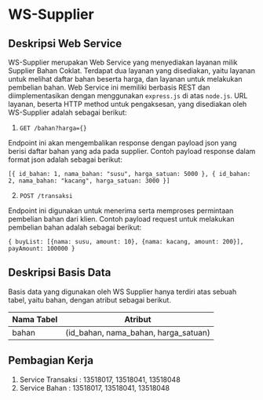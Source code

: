 # WS-Supplier

## Deskripsi Web Service

WS-Supplier merupakan Web Service yang menyediakan layanan milik Supplier Bahan Coklat. Terdapat dua layanan yang disediakan, yaitu layanan untuk melihat daftar bahan beserta harga, dan layanan untuk melakukan pembelian bahan. Web Service ini memiliki berbasis REST dan diimplementasikan dengan menggunakan `express.js` di atas `node.js`. URL layanan, beserta HTTP method untuk pengaksesan, yang disediakan oleh WS-Supplier adalah sebagai berikut:

1. `GET /bahan?harga={}`

Endpoint ini akan mengembalikan response dengan payload json yang berisi daftar bahan yang ada pada supplier. Contoh payload response dalam format json adalah sebagai berikut:

`[{ id_bahan: 1, nama_bahan: "susu", harga_satuan: 5000 }, { id_bahan: 2, nama_bahan: "kacang", harga_satuan: 3000 }]`

2. `POST /transaksi`

Endpoint ini digunakan untuk menerima serta memproses permintaan pembelian bahan dari klien. Contoh payload request untuk melakukan pembelian bahan adalah sebagai berikut:

`{ buyList: [{nama: susu, amount: 10}, {nama: kacang, amount: 200}], payAmount: 100000 }`


## Deskripsi Basis Data

Basis data yang digunakan oleh WS Supplier hanya terdiri atas sebuah tabel, yaitu bahan, dengan atribut sebagai berikut.

| Nama Tabel  | Atribut |
| ------------- | ------------- |
| bahan  | (id_bahan, nama_bahan, harga_satuan)  |


## Pembagian Kerja

1. Service Transaksi : 13518017, 13518041, 13518048
2. Service Bahan : 13518017, 13518041, 13518048
